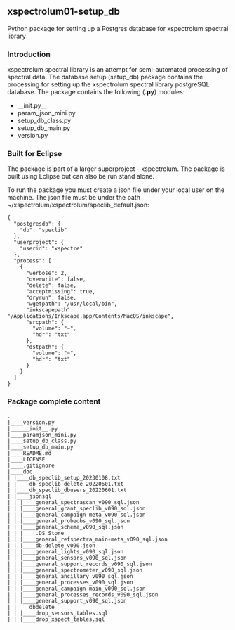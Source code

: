## xspectrolum01-setup_db

Python package for setting up a Postgres database for
xspectrolum spectral library

### Introduction

xspectrolum spectral library is an attempt for semi-automated processing of spectral data.
The database setup (setup_db) package contains the processing for
setting up the xspectrolum spectral library postgreSQL database. The package contains the following (**.py**) modules:

- \_\_init.py\_\_
- param_json_mini.py
- setup\_db\_class.py
- setup\_db\_main.py
- version.py

### Built for Eclipse

The package is part of a larger superproject - xspectrolum. The package is built using Eclipse but can also be run stand alone.

To run the package you must create a json file under your local user on the machine. The json file must be under the path ~/xspectrolum/xspectrolum/speclib_default.json:
```
{
  "postgresdb": {
    "db": "speclib"
  },
  "userproject": {
    "userid": "xspectre"
  },
  "process": [
    {
      "verbose": 2,
      "overwrite": false,
      "delete": false,
      "acceptmissing": true,
      "dryrun": false,
      "wgetpath": "/usr/local/bin",
      "inkscapepath": "/Applications/Inkscape.app/Contents/MacOS/inkscape",
      "srcpath": {
        "volume": "~",
        "hdr": "txt"
      },
      "dstpath": {
        "volume": "~",
        "hdr": "txt"
      }
    }
  ]
}
```

### Package complete content

```
.
|____version.py
|______init__.py
|____paramjson_mini.py
|____setup_db_class.py
|____setup_db_main.py
|____README.md
|____LICENSE
|____.gitignore
|____doc
| |____db_speclib_setup_20230108.txt
| |____db_speclib_delete_20220601.txt
| |____db_speclib_dbusers_20220601.txt
| |____jsonsql
| | |____general_spectrascan_v090_sql.json
| | |____general_grant_speclib_v090_sql.json
| | |____general_campaign-meta_v090_sql.json
| | |____general_probeobs_v090_sql.json
| | |____general_schema_v090_sql.json
| | |____.DS_Store
| | |____general_refspectra_main+meta_v090_sql.json
| | |____db-delete_v090.json
| | |____general_lights_v090_sql.json
| | |____general_sensors_v090_sql.json
| | |____general_support_records_v090_sql.json
| | |____general_spectrometer_v090_sql.json
| | |____general_ancillary_v090_sql.json
| | |____general_processes_v090_sql.json
| | |____general_campaign-main_v090_sql.json
| | |____general_processes_records_v090_sql.json
| | |____general_support_v090_sql.json
| |____dbdelete
| | |____drop_sensors_tables.sql
| | |____drop_xspect_tables.sql
```
